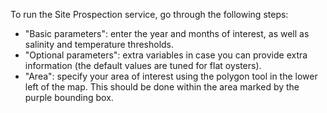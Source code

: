 To run the Site Prospection service, go through the following steps:

* "Basic parameters": enter the year and months of interest, as well as salinity and temperature thresholds.
* "Optional parameters": extra variables in case you can provide extra information (the default values are tuned for flat oysters).
* "Area": specify your area of interest using the polygon tool in the lower left of the map. This should be done within the area marked by the purple bounding box.
